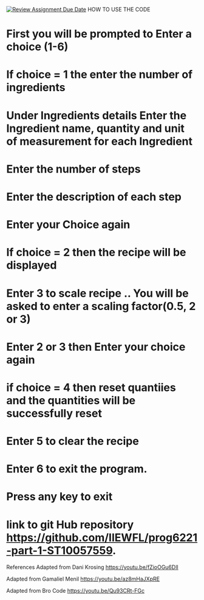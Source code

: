 [![Review Assignment Due Date](https://classroom.github.com/assets/deadline-readme-button-24ddc0f5d75046c5622901739e7c5dd533143b0c8e959d652212380cedb1ea36.svg)](https://classroom.github.com/a/Oa99dRjC)
HOW TO USE THE CODE
# First you will be prompted to Enter a choice (1-6)
# If choice = 1  the enter the number of ingredients
# Under Ingredients details Enter the Ingredient name, quantity and unit of measurement for each Ingredient
# Enter the number of steps 
# Enter the description of each step
# Enter your Choice again
# If choice = 2 then the recipe will be displayed 
# Enter 3 to scale recipe .. You will be asked to enter a scaling factor(0.5, 2 or 3)
# Enter 2 or 3 then Enter your choice again
# if choice = 4 then reset quantiies and the quantities will be successfully reset
# Enter 5 to clear the recipe
# Enter 6 to exit the program.
# Press any key to exit
# link to git Hub repository https://github.com/IIEWFL/prog6221-part-1-ST10057559.
References
Adapted from Dani Krosing
https://youtu.be/fZioOGu6DlI

Adapted from Gamaliel Menil
https://youtu.be/az8mHaJXpRE

Adapted from Bro Code
https://youtu.be/Qu93CRt-FGc


